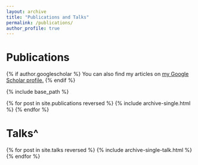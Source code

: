 ```yaml
---
layout: archive
title: "Publications and Talks"
permalink: /publications/
author_profile: true
---
```


# Publications
{% if author.googlescholar %}
  You can also find my articles on <u><a href="{{author.googlescholar}}">my Google Scholar profile</a>.</u>
{% endif %}

{% include base_path %}

{% for post in site.publications reversed %}
  {% include archive-single.html %}
{% endfor %}

# Talks^

{% for post in site.talks reversed %}
  {% include archive-single-talk.html %}
{% endfor %}
